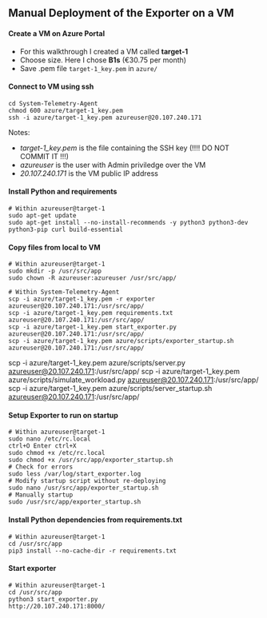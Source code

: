 ## Manual Deployment of the Exporter on a VM

#### Create a VM on Azure Portal
* For this walkthrough I created a VM called **target-1**
* Choose size. Here I chose **B1s** (€30.75 per month)
* Save .pem file `target-1_key.pem` in `azure/`

#### Connect to VM using ssh
```
cd System-Telemetry-Agent
chmod 600 azure/target-1_key.pem
ssh -i azure/target-1_key.pem azureuser@20.107.240.171
```
Notes: 
* *target-1_key.pem* is the file containing the SSH key (!!!! DO NOT COMMIT IT !!!)
* *azureuser* is the user with Admin priviledge over the VM
* *20.107.240.171* is the VM public IP address

#### Install Python and requirements
```
# Within azureuser@target-1
sudo apt-get update
sudo apt-get install --no-install-recommends -y python3 python3-dev python3-pip curl build-essential
```

#### Copy files from local to VM
```
# Within azureuser@target-1
sudo mkdir -p /usr/src/app
sudo chown -R azureuser:azureuser /usr/src/app/

# Within System-Telemetry-Agent
scp -i azure/target-1_key.pem -r exporter azureuser@20.107.240.171:/usr/src/app/
scp -i azure/target-1_key.pem requirements.txt azureuser@20.107.240.171:/usr/src/app/
scp -i azure/target-1_key.pem start_exporter.py azureuser@20.107.240.171:/usr/src/app/
scp -i azure/target-1_key.pem azure/scripts/exporter_startup.sh azureuser@20.107.240.171:/usr/src/app/
```
scp -i azure/target-1_key.pem azure/scripts/server.py azureuser@20.107.240.171:/usr/src/app/
scp -i azure/target-1_key.pem azure/scripts/simulate_workload.py azureuser@20.107.240.171:/usr/src/app/
scp -i azure/target-1_key.pem azure/scripts/server_startup.sh azureuser@20.107.240.171:/usr/src/app/

#### Setup Exporter to run on startup
```
# Within azureuser@target-1
sudo nano /etc/rc.local
ctrl+O Enter ctrl+X
sudo chmod +x /etc/rc.local
sudo chmod +x /usr/src/app/exporter_startup.sh
# Check for errors
sudo less /var/log/start_exporter.log
# Modify startup script without re-deploying
sudo nano /usr/src/app/exporter_startup.sh
# Manually startup
sudo /usr/src/app/exporter_startup.sh
```

#### Install Python dependencies from requirements.txt
```
# Within azureuser@target-1
cd /usr/src/app
pip3 install --no-cache-dir -r requirements.txt
```

#### Start exporter
```
# Within azureuser@target-1
cd /usr/src/app
python3 start_exporter.py
http://20.107.240.171:8000/
```